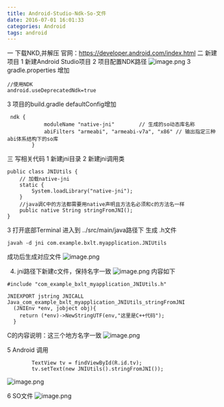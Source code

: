 ```yaml
---
title: Android-Studio-Ndk-So-文件
date: 2016-07-01 16:01:33
categories: Android
tags: android
---
```



一 下载NKD,并解压
官网：https://developer.android.com/index.html
二 新建项目
1 新建Android Studio项目
2 项目配置NDK路径
![image.png](https://upload-images.jianshu.io/upload_images/2803682-e9111656bbe2cb3f.png?imageMogr2/auto-orient/strip%7CimageView2/2/w/1240)
3 gradle.properties 增加
```
//使用NDK
android.useDeprecatedNdk=true
```
3 项目的build.gradle defaultConfig增加
```
 ndk {
            moduleName "native-jni"        // 生成的so动态库名称
            abiFilters "armeabi", "armeabi-v7a", "x86" // 输出指定三种abi体系结构下的so库
        }
```
三 写相关代码
1 新建jni目录
2 新建jni调用类
```
public class JNIUtils {
    // 加载native-jni
    static {
        System.loadLibrary("native-jni");
    }
    //java调C中的方法都需要用native声明且方法名必须和c的方法名一样
    public native String stringFromJNI();
}
```
3 打开底部Terminal  进入到 ../src/main/java路径下 生成  .h文件
```
javah -d jni com.example.bxlt.myapplication.JNIUtils
```
成功后生成对应文件
![image.png](https://upload-images.jianshu.io/upload_images/2803682-3137b5be0666cd10.png?imageMogr2/auto-orient/strip%7CimageView2/2/w/1240)

4. jni路径下新建c文件，保持名字一致
![image.png](https://upload-images.jianshu.io/upload_images/2803682-6748aaa00181841f.png?imageMogr2/auto-orient/strip%7CimageView2/2/w/1240)
内容如下
```
#include "com_example_bxlt_myapplication_JNIUtils.h"

JNIEXPORT jstring JNICALL Java_com_example_bxlt_myapplication_JNIUtils_stringFromJNI
  (JNIEnv *env, jobject obj){
    return (*env)->NewStringUTF(env,"这里是C++代码");
  }
```
C的内容说明：这三个地方名字一致
![image.png](https://upload-images.jianshu.io/upload_images/2803682-90f3902034e47583.png?imageMogr2/auto-orient/strip%7CimageView2/2/w/1240)

5 Android 调用
```
        TextView tv = findViewById(R.id.tv);
        tv.setText(new JNIUtils().stringFromJNI());
```
![image.png](https://upload-images.jianshu.io/upload_images/2803682-f2c76e7215324dbd.png?imageMogr2/auto-orient/strip%7CimageView2/2/w/1240)

6 SO文件
![image.png](https://upload-images.jianshu.io/upload_images/2803682-620f7e25425fa36c.png?imageMogr2/auto-orient/strip%7CimageView2/2/w/1240)







